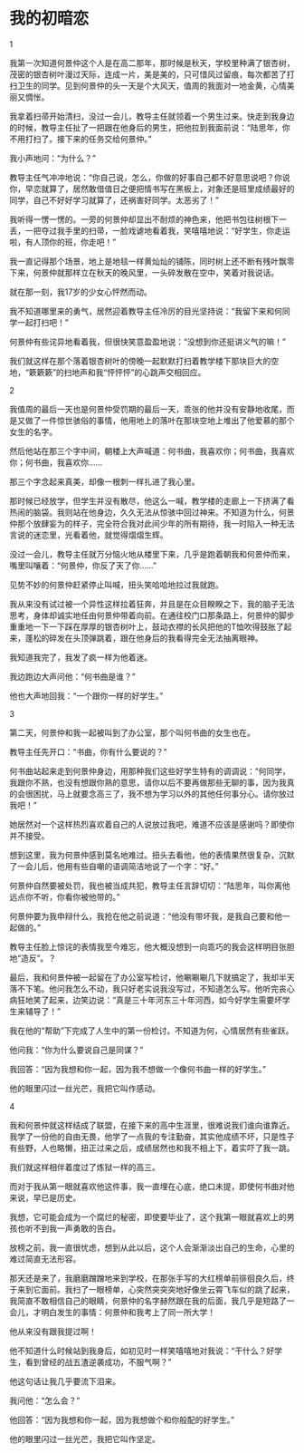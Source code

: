 # 我的初暗恋

1 

我第一次知道何景仲这个人是在高二那年，那时候是秋天，学校里种满了银杏树，茂密的银杏树叶漫过天际，连成一片，美是美的，只可惜风过留痕，每次都苦了打扫卫生的同学。见到何景仲的头一天是个大风天，值周的我面对一地金黄，心情美丽又惆怅。 

我拿着扫帚开始清扫，没过一会儿，教导主任就领着一个男生过来。快走到我身边的时候，教导主任扯了一把跟在他身后的男生，把他拉到我面前说：“陆思年，你不用打扫了。接下来的任务交给何景仲。” 

我小声地问：“为什么？” 

教导主任气冲冲地说：“你自己说，怎么，你做的好事自己都不好意思说吧？你说你，早恋就算了，居然敢借值日之便把情书写在黑板上，对象还是班里成绩最好的同学，自己不好好学习就算了，还祸害好同学。太恶劣了！” 

我听得一愣一愣的。一旁的何景仲却显出不耐烦的神色来，他把书包往树根下一丢，一把夺过我手里的扫帚，一脸戏谑地看着我，笑嘻嘻地说：“好学生，你走运啦，有人顶你的班，你走吧！” 

我一直记得那个场景，地上是地毯一样黄灿灿的铺陈，同时树上还不断有残叶飘零下来，何景仲就那样立在秋天的晚风里，一头碎发散在空中，笑着对我说话。 

就在那一刻，我17岁的少女心怦然而动。 

我不知道哪里来的勇气，居然迎着教导主任冷厉的目光坚持说：“我留下来和何同学一起打扫吧！” 

何景仲有些诧异地看着我，但很快笑意盈盈地说：“没想到你还挺讲义气的嘛！” 

我们就这样在那个落着银杏树叶的傍晚一起默默打扫着教学楼下那块巨大的空地，“簌簌簌”的扫地声和我“怦怦怦”的心跳声交相回应。 

2 

我值周的最后一天也是何景仲受罚期的最后一天，乖张的他并没有安静地收尾，而是又做了一件惊世骇俗的事情，他用地上的落叶在那块空地上堆出了他爱慕的那个女生的名字。 

然后他站在那三个字中间，朝楼上大声喊道：何书曲，我喜欢你；何书曲，我喜欢你；何书曲，我喜欢你…… 

那三个字念起来真美，却像一根刺一样扎进了我心里。 

那时候已经放学，但学生并没有散尽，他这么一喊，教学楼的走廊上一下挤满了看热闹的脑袋。我则站在他身边，久久无法从惊骇中回过神来。不知道为什么，何景仲那个放肆妄为的样子，完全符合我对此间少年的所有期待，我一时陷入一种无法言说的迷恋里，光看着他，就觉得熠熠生辉。 

没过一会儿，教导主任就万分恼火地从楼里下来，几乎是跑着朝我和何景仲而来，嘴里叫嚷着：“何景仲，你反了天了你……” 

见势不妙的何景仲赶紧停止叫喊，扭头笑哈哈地拉过我就跑。 

我从来没有试过被一个异性这样拉着狂奔，并且是在众目睽睽之下，我的脑子无法思考，身体却诚实地任由何景仲带着向前。在通往校门口那条路上，何景仲的脚步重重地一下一下踩在厚厚的银杏树叶上，鼓动衣襟的长风把他的T恤吹得鼓胀了起来，蓬松的碎发在头顶弹跳着，跟在他身后的我看得完全无法抽离眼神。 

我知道我完了，我发了疯一样为他着迷。 

我边跑边大声问他：“何书曲是谁？” 

他也大声地回我：“一个跟你一样的好学生。” 

3 

第二天，何景仲和我一起被叫到了办公室，那个叫何书曲的女生也在。 

教导主任先开口：“书曲，你有什么要说的？” 

何书曲站起来走到何景仲身边，用那种我们这些好学生特有的调调说：“何同学，我跟你不熟，也没有想跟你熟的意思，请你以后不要再做那些无聊的事，因为我真的会很困扰，马上就要念高三了，我不想为学习以外的其他任何事分心。请你放过我吧！” 

她居然对一个这样热烈喜欢着自己的人说放过我吧，难道不应该是感谢吗？即使你并不接受。 

想到这里，我为何景仲感到莫名地难过。扭头去看他，他的表情果然很复杂，沉默了一会儿后，他用有些自嘲的语调简洁地说了一个字：“好。” 

何景仲自然要被处罚，我也被当成共犯，教导主任言辞切切：“陆思年，叫你离他远点你不听，你看你被他带的。” 

何景仲要为我申辩什么，我抢在他之前说道：“他没有带坏我，是我自己要和他一起做的。” 

教导主任脸上惊诧的表情我至今难忘，他大概没想到一向乖巧的我会这样明目张胆地“造反”。？ 

最后，我和何景仲被一起留在了办公室写检讨，他唰唰唰几下就搞定了，我却半天落不下笔。他问我怎么不动，我只好老实说我没写过，不知道怎么写。他听完丧心病狂地笑了起来，边笑边说：“真是三十年河东三十年河西，如今好学生需要坏学生来辅导了！” 

我在他的“帮助”下完成了人生中的第一份检讨。不知道为何，心情居然有些雀跃。 

他问我：“你为什么要说自己是同谋？” 

我回答：“因为我想和你一起，因为我不想做一个像何书曲一样的好学生。” 

他的眼里闪过一丝光芒，我把它叫作感动。 

4 

我和何景仲就这样结成了联盟，在接下来的高中生涯里，很难说我们谁向谁靠近。我学了一份他的自由无畏，他学了一点我的专注勤奋，其实他成绩不坏，只是性子有些野，人也略懒，扭正过来之后，成绩居然也和我不相上下，着实吓了我一跳。 

我们就这样相伴着度过了炼狱一样的高三。 

而对于我从第一眼就喜欢他这件事，我一直埋在心底，绝口未提，即使何书曲对他来说，早已是历史。 

我想，它可能会成为一个腐烂的秘密，即使要毕业了，这个我第一眼就喜欢上的男孩也听不到我一声勇敢的告白。 

放榜之前，我一直很忧虑，想到从此以后，这个人会渐渐淡出自己的生命，心里的难过简直无法形容。 

那天还是来了，我磨磨蹭蹭地来到学校，在那张手写的大红榜单前徘徊良久后，终于来到它面前。我扫了一眼榜单，心突然突突突地好像坐云霄飞车似的跳了起来，我简直不敢相信自己的眼睛，何景仲的名字赫然跟在我的后面，我几乎是短路了一会儿，才明白发生的事情：何景仲和我考上了同一所大学！ 

他从来没有跟我提过啊！ 

他不知道什么时候站到我身后，如初见时一样笑嘻嘻地对我说：“干什么？好学生，看到曾经的战五渣逆袭成功，不服气啊？” 

他这句话让我几乎要流下泪来。 

我问他：“怎么会？” 

他回答：“因为我想和你一起，因为我想做个和你般配的好学生。” 

他的眼里闪过一丝光芒，我把它叫作坚定。